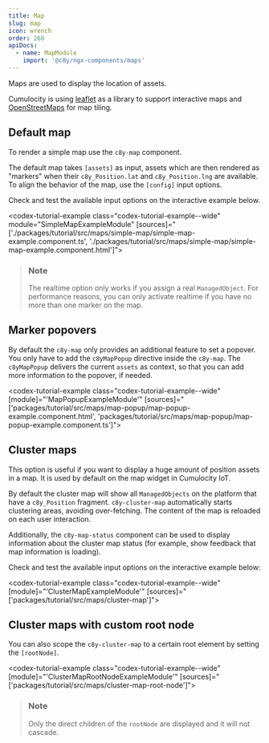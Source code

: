 ```yaml
---
title: Map
slug: map
icon: wrench
order: 260
apiDocs:
  - name: MapModule
    import: '@c8y/ngx-components/maps'
---
```


<!-- markdownlint-disable MD024 -->
<!-- markdownlint-disable MD025 -->
<!-- markdownlint-disable MD033 -->
<!-- markdownlint-disable MD051 -->

Maps are used to display the location of assets.

Cumulocity is using [leaflet](https://leafletjs.com/) as a library to support interactive maps and
[OpenStreetMaps](https://www.openstreetmap.org/about) for map tiling.

## Default map

To render a simple map use the `c8y-map` component.

The default map takes `[assets]` as input, assets which are then rendered as "markers" when their
`c8y_Position.lat` and `c8y_Position.lng` are available. To align the behavior of the map, use the
`[config]` input options.

Check and test the available input options on the interactive example below.

<codex-tutorial-example class="codex-tutorial-example--wide" module="SimpleMapExampleModule" [sources]="['./packages/tutorial/src/maps/simple-map/simple-map-example.component.ts', './packages/tutorial/src/maps/simple-map/simple-map-example.component.html']"></codex-tutorial-example>

> ### Note
>
> The realtime option only works if you assign a real `ManagedObject`. For performance reasons, you
> can only activate realtime if you have no more than one marker on the map.

## Marker popovers

By default the `c8y-map` only provides an additional feature to set a popover. You only have to add
the `c8yMapPopup` directive inside the `c8y-map`. The `c8yMapPopup` delivers the current `assets` as
context, so that you can add more information to the popover, if needed.

<codex-tutorial-example class="codex-tutorial-example--wide" [module]="'MapPopupExampleModule'" [sources]="['packages/tutorial/src/maps/map-popup/map-popup-example.component.html', 'packages/tutorial/src/maps/map-popup/map-popup-example.component.ts']">
</codex-tutorial-example>

## Cluster maps

This option is useful if you want to display a huge amount of position assets in a map. It is used
by default on the map widget in Cumulocity IoT.

By default the cluster map will show all `ManagedObjects` on the platform that have a `c8y_Position`
fragment. `c8y-cluster-map` automatically starts clustering areas, avoiding over-fetching. The
content of the map is reloaded on each user interaction.

Additionally, the `c8y-map-status` component can be used to display information about the cluster
map status (for example, show feedback that map information is loading).

Check and test the available input options on the interactive example below:

<codex-tutorial-example class="codex-tutorial-example--wide" [module]="'ClusterMapExampleModule'" [sources]="['packages/tutorial/src/maps/cluster-map']">
</codex-tutorial-example>

## Cluster maps with custom root node

You can also scope the `c8y-cluster-map` to a certain root element by setting the `[rootNode]`.

<codex-tutorial-example class="codex-tutorial-example--wide" [module]="'ClusterMapRootNodeExampleModule'" [sources]="['packages/tutorial/src/maps/cluster-map-root-node']">
</codex-tutorial-example>

> ### Note
>
> Only the direct children of the `rootNode` are displayed and it will not cascade.
